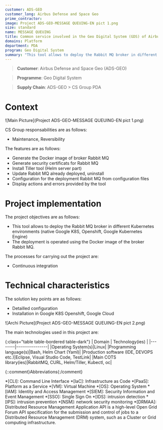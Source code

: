 ```yaml
---
customer: ADS-GEO
customer_long: Airbus Defense and Space Geo
prime_contractor: 
image: Project ADS-GEO-MESSAGE QUEUING-EN pict 1.png
size: standard
name: MESSAGE QUEUING
title: Common service involved in the Geo Digital System (GDS) of Airbus DS Geo SA
domains: Platform
department: PDA
program: Geo Digital System
summary: "This tool allows to deploy the Rabbit MQ broker in different Kubernetes environments (native Google K8S, Openshift, Google Kubernetes Engine). The deployment is operated using the Docker image of the broker Rabbit MQ."
---
```


> __Customer__\: Airbus Defense and Space Geo (ADS-GEO)

> __Programme__\: Geo Digital System

> __Supply Chain__\: ADS-GEO >  CS Group PDA


# Context


![Main Picture](Project ADS-GEO-MESSAGE QUEUING-EN pict 1.png)

CS Group responsabilities are as follows:
* Maintenance, Reversibility


The features are as follows:
* Generate the Docker image of broker Rabbit MQ
* Generate security certificats for Rabbit MQ
* Install Tiller tool (Helm server part)
* Update Rabbit MQ already deployed, uninstall
* Configuration for the deployment Rabbit MQ from configuration files
* Display actions and errors provided by the tool

# Project implementation

The project objectives are as follows:
* This tool allows to deploy the Rabbit MQ broker in different Kubernetes environments (native Google K8S, Openshift, Google Kubernetes Engine) 
* The deployment is operated using the Docker image of the broker Rabbit MQ.

The processes for carrying out the project are:
* Continuous integration

# Technical characteristics

The solution key points are as follows:
* Detailled configuration
* Installation in Google K8S Openshift, Google Cloud

![Archi Picture](Project ADS-GEO-MESSAGE QUEUING-EN pict 2.png)

The main technologies used in this project are:

{:class="table table-bordered table-dark"}
| Domain | Technology(ies) |
|--------|----------------|
|Operating System(s)|Linux|
|Programming language(s)|Bash, Helm Chart (Yaml)|
|Production software (IDE, DEVOPS etc.)|Eclipse, Visual Studio Code, TestLink|
|Main COTS library(ies)|RabbitMQ, CURL, Helm/Tiller, Kubectl, oc|



{::comment}Abbreviations{:/comment}

*[CLI]: Command Line Interface
*[IaC]: Infrastructure as Code
*[PaaS]: Platform as a Service
*[VM]: Virtual Machine
*[OS]: Operating System
*[IAM]: Identity and Access Management
*[SIEM]: Security Information and Event Management
*[SSO]: Single Sign On
*[IDS]: intrusion detection
*[IPS]: intrusion prevention
*[NSM]: network security monitoring
*[DRMAA]: Distributed Resource Management Application API is a high-level Open Grid Forum API specification for the submission and control of jobs to a Distributed Resource Management (DRM) system, such as a Cluster or Grid computing infrastructure.
